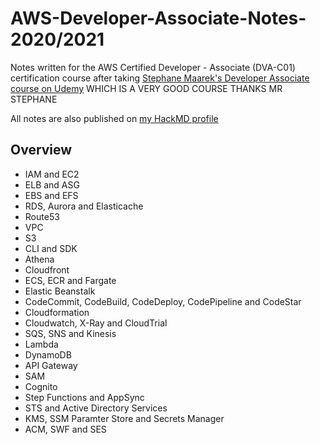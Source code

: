 # AWS-Developer-Associate-Notes-2020/2021
Notes written for the AWS Certified Developer - Associate (DVA-C01) certification course after taking [Stephane Maarek's Developer Associate course on Udemy](https://www.udemy.com/course/aws-certified-developer-associate-dva-c01/) WHICH IS A VERY GOOD COURSE THANKS MR STEPHANE

All notes are also published on [my HackMD profile](https://hackmd.io/@KarWei)  

## Overview  
- IAM and EC2
- ELB and ASG
- EBS and EFS
- RDS, Aurora and Elasticache
- Route53
- VPC
- S3
- CLI and SDK
- Athena
- Cloudfront
- ECS, ECR and Fargate
- Elastic Beanstalk
- CodeCommit, CodeBuild, CodeDeploy, CodePipeline and CodeStar
- Cloudformation
- Cloudwatch, X-Ray and CloudTrial
- SQS, SNS and Kinesis
- Lambda
- DynamoDB
- API Gateway
- SAM
- Cognito
- Step Functions and AppSync
- STS and Active Directory Services
- KMS, SSM Paramter Store and Secrets Manager
- ACM, SWF and SES

